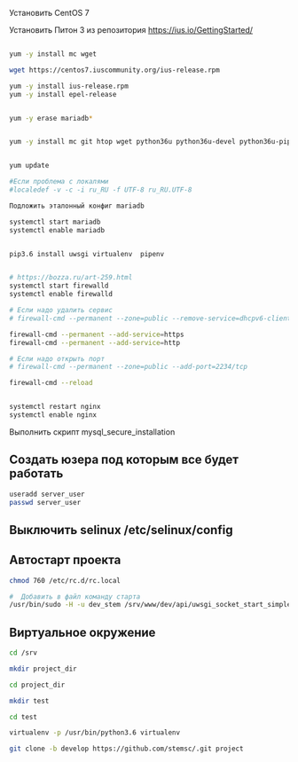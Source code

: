 Установить CentOS 7

Установить Питон 3 из репозитория https://ius.io/GettingStarted/
```bash

yum -y install mc wget

wget https://centos7.iuscommunity.org/ius-release.rpm

yum -y install ius-release.rpm
yum -y install epel-release


yum -y erase mariadb*


yum -y install mc git htop wget python36u python36u-devel python36u-pip net-tools gcc mariadb101u-devel mariadb101u-server mariadb101u kernel-devel unzip psmisc libxml2-devel libxslt-devel libmemcached-devel nginx npm httpd-tools pigz memcached pv iotop atop  pbzip2  p7zip


yum update

#Если проблема с локалями 
#localedef -v -c -i ru_RU -f UTF-8 ru_RU.UTF-8

Подложить эталонный конфиг mariadb

systemctl start mariadb
systemctl enable mariadb


pip3.6 install uwsgi virtualenv  pipenv


# https://bozza.ru/art-259.html
systemctl start firewalld
systemctl enable firewalld

# Если надо удалить сервис
# firewall-cmd --permanent --zone=public --remove-service=dhcpv6-client

firewall-cmd --permanent --add-service=https
firewall-cmd --permanent --add-service=http

# Если надо открыть порт
# firewall-cmd --permanent --zone=public --add-port=2234/tcp

firewall-cmd --reload


systemctl restart nginx
systemctl enable nginx
```


Выполнить скрипт mysql_secure_installation


## Создать юзера под которым все будет работать
```bash
useradd server_user
passwd server_user
```


## Выключить selinux /etc/selinux/config


## Автостарт проекта
```bash
chmod 760 /etc/rc.d/rc.local

#  Добавить в файл команду старта
/usr/bin/sudo -H -u dev_stem /srv/www/dev/api/uwsgi_socket_start_simple.sh -d
```


## Виртуальное окружение

```bash
cd /srv

mkdir project_dir

cd project_dir

mkdir test

cd test

virtualenv -p /usr/bin/python3.6 virtualenv

git clone -b develop https://github.com/stemsc/.git project

```
